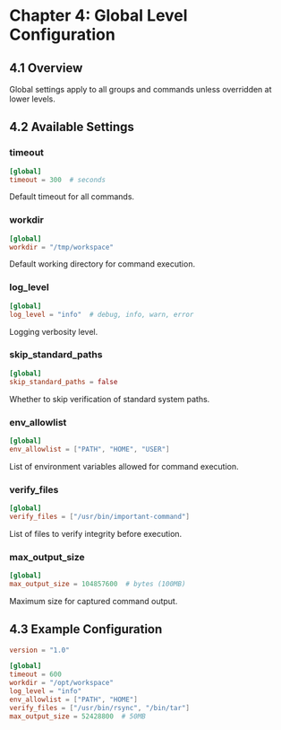 # Chapter 4: Global Level Configuration

## 4.1 Overview

Global settings apply to all groups and commands unless overridden at lower levels.

## 4.2 Available Settings

### timeout
```toml
[global]
timeout = 300  # seconds
```
Default timeout for all commands.

### workdir
```toml
[global]
workdir = "/tmp/workspace"
```
Default working directory for command execution.

### log_level
```toml
[global]
log_level = "info"  # debug, info, warn, error
```
Logging verbosity level.

### skip_standard_paths
```toml
[global]
skip_standard_paths = false
```
Whether to skip verification of standard system paths.

### env_allowlist
```toml
[global]
env_allowlist = ["PATH", "HOME", "USER"]
```
List of environment variables allowed for command execution.

### verify_files
```toml
[global]
verify_files = ["/usr/bin/important-command"]
```
List of files to verify integrity before execution.

### max_output_size
```toml
[global]
max_output_size = 104857600  # bytes (100MB)
```
Maximum size for captured command output.

## 4.3 Example Configuration

```toml
version = "1.0"

[global]
timeout = 600
workdir = "/opt/workspace"
log_level = "info"
env_allowlist = ["PATH", "HOME"]
verify_files = ["/usr/bin/rsync", "/bin/tar"]
max_output_size = 52428800  # 50MB
```
